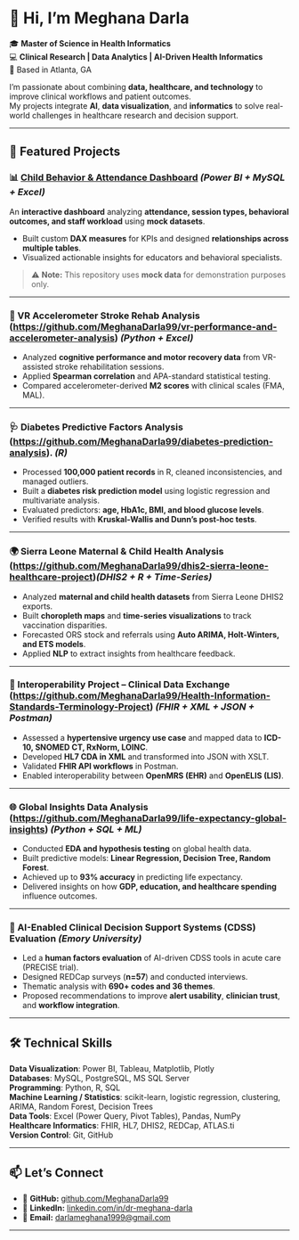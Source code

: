 # 👋 Hi, I’m Meghana Darla  

🎓 **Master of Science in Health Informatics**  
💻 **Clinical Research | Data Analytics | AI-Driven Health Informatics**  
📍 Based in Atlanta, GA  

I’m passionate about combining **data, healthcare, and technology** to improve clinical workflows and patient outcomes.  
My projects integrate **AI**, **data visualization**, and **informatics** to solve real-world challenges in healthcare research and decision support.

---

## 🚀 Featured Projects  

### 📊 [Child Behavior & Attendance Dashboard](https://github.com/MeghanaDarla99/Child-Behavior-Attendance-Dashboard-) *(Power BI + MySQL + Excel)*  
An **interactive dashboard** analyzing **attendance, session types, behavioral outcomes, and staff workload** using **mock datasets**.  
- Built custom **DAX measures** for KPIs and designed **relationships across multiple tables**.  
- Visualized actionable insights for educators and behavioral specialists.  
> ⚠️ **Note:** This repository uses **mock data** for demonstration purposes only.  

---

### 🧠 VR Accelerometer Stroke Rehab Analysis (https://github.com/MeghanaDarla99/vr-performance-and-accelerometer-analysis) *(Python + Excel)*  
- Analyzed **cognitive performance and motor recovery data** from VR-assisted stroke rehabilitation sessions.  
- Applied **Spearman correlation** and APA-standard statistical testing.  
- Compared accelerometer-derived **M2 scores** with clinical scales (FMA, MAL).  

---

### 🩺 Diabetes Predictive Factors Analysis (https://github.com/MeghanaDarla99/diabetes-prediction-analysis). *(R)*  
- Processed **100,000 patient records** in R, cleaned inconsistencies, and managed outliers.  
- Built a **diabetes risk prediction model** using logistic regression and multivariate analysis.  
- Evaluated predictors: **age, HbA1c, BMI, and blood glucose levels**.  
- Verified results with **Kruskal-Wallis and Dunn’s post-hoc tests**.  

---

### 🌍 Sierra Leone Maternal & Child Health Analysis (https://github.com/MeghanaDarla99/dhis2-sierra-leone-healthcare-project)*(DHIS2 + R + Time-Series)*  
- Analyzed **maternal and child health datasets** from Sierra Leone DHIS2 exports.  
- Built **choropleth maps** and **time-series visualizations** to track vaccination disparities.  
- Forecasted ORS stock and referrals using **Auto ARIMA, Holt-Winters, and ETS models**.  
- Applied **NLP** to extract insights from healthcare feedback.  

---

### 🔗 Interoperability Project – Clinical Data Exchange (https://github.com/MeghanaDarla99/Health-Information-Standards-Terminology-Project) *(FHIR + XML + JSON + Postman)*  
- Assessed a **hypertensive urgency use case** and mapped data to **ICD-10, SNOMED CT, RxNorm, LOINC**.  
- Developed **HL7 CDA in XML** and transformed into JSON with XSLT.  
- Validated **FHIR API workflows** in Postman.  
- Enabled interoperability between **OpenMRS (EHR)** and **OpenELIS (LIS)**.  

---

### 🌐 Global Insights Data Analysis (https://github.com/MeghanaDarla99/life-expectancy-global-insights) *(Python + SQL + ML)*  
- Conducted **EDA and hypothesis testing** on global health data.  
- Built predictive models: **Linear Regression, Decision Tree, Random Forest**.  
- Achieved up to **93% accuracy** in predicting life expectancy.  
- Delivered insights on how **GDP, education, and healthcare spending** influence outcomes.  

---

### 🧠 AI-Enabled Clinical Decision Support Systems (CDSS) Evaluation *(Emory University)*  
- Led a **human factors evaluation** of AI-driven CDSS tools in acute care (PRECISE trial).  
- Designed REDCap surveys (**n=57**) and conducted interviews.  
- Thematic analysis with **690+ codes and 36 themes**.  
- Proposed recommendations to improve **alert usability**, **clinician trust**, and **workflow integration**.  

---

## 🛠 Technical Skills  

**Data Visualization**: Power BI, Tableau, Matplotlib, Plotly  
**Databases**: MySQL, PostgreSQL, MS SQL Server  
**Programming**: Python, R, SQL  
**Machine Learning / Statistics**: scikit-learn, logistic regression, clustering, ARIMA, Random Forest, Decision Trees  
**Data Tools**: Excel (Power Query, Pivot Tables), Pandas, NumPy  
**Healthcare Informatics**: FHIR, HL7, DHIS2, REDCap, ATLAS.ti  
**Version Control**: Git, GitHub  

---

## 📫 Let’s Connect  

- 🔗 **GitHub:** [github.com/MeghanaDarla99](https://github.com/MeghanaDarla99)  
- 💼 **LinkedIn:** [linkedin.com/in/dr-meghana-darla](https://www.linkedin.com/in/dr-meghana-darla)  
- 📧 **Email:** darlameghana1999@gmail.com  

---
